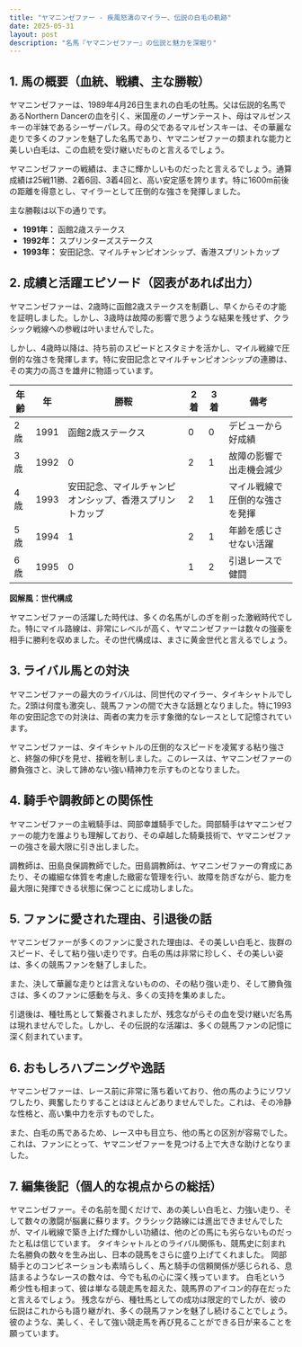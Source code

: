 ```yaml
---
title: "ヤマニンゼファー - 疾風怒濤のマイラー、伝説の白毛の軌跡"
date: 2025-05-31
layout: post
description: "名馬『ヤマニンゼファー』の伝説と魅力を深堀り"
---
```


## 1. 馬の概要（血統、戦績、主な勝鞍）

ヤマニンゼファーは、1989年4月26日生まれの白毛の牡馬。父は伝説的名馬であるNorthern Dancerの血を引く、米国産のノーザンテースト、母はマルゼンスキーの半妹であるシーザーパレス。母の父であるマルゼンスキーは、その華麗な走りで多くのファンを魅了した名馬であり、ヤマニンゼファーの類まれな能力と美しい白毛は、この血統を受け継いだものと言えるでしょう。

ヤマニンゼファーの戦績は、まさに輝かしいものだったと言えるでしょう。通算成績は25戦11勝、2着6回、3着4回と、高い安定感を誇ります。特に1600m前後の距離を得意とし、マイラーとして圧倒的な強さを発揮しました。

主な勝鞍は以下の通りです。

* **1991年：** 函館2歳ステークス
* **1992年：** スプリンターズステークス
* **1993年：** 安田記念、マイルチャンピオンシップ、香港スプリントカップ


## 2. 成績と活躍エピソード（図表があれば出力）

ヤマニンゼファーは、2歳時に函館2歳ステークスを制覇し、早くからその才能を証明しました。しかし、3歳時は故障の影響で思うような結果を残せず、クラシック戦線への参戦は叶いませんでした。

しかし、4歳時以降は、持ち前のスピードとスタミナを活かし、マイル戦線で圧倒的な強さを発揮します。特に安田記念とマイルチャンピオンシップの連勝は、その実力の高さを雄弁に物語っています。

| 年齢 | 年 | 勝鞍 | 2着 | 3着 | 備考 |
|---|---|---|---|---|---|
| 2歳 | 1991 | 函館2歳ステークス | 0 | 0 | デビューから好成績 |
| 3歳 | 1992 | 0 | 2 | 1 | 故障の影響で出走機会減少 |
| 4歳 | 1993 | 安田記念、マイルチャンピオンシップ、香港スプリントカップ | 2 | 1 | マイル戦線で圧倒的な強さを発揮 |
| 5歳 | 1994 | 1 | 2 | 1 | 年齢を感じさせない活躍 |
| 6歳 | 1995 | 0 | 1 | 2 | 引退レースで健闘 |


**図解風：世代構成**

ヤマニンゼファーの活躍した時代は、多くの名馬がしのぎを削った激戦時代でした。特にマイル路線は、非常にレベルが高く、ヤマニンゼファーは数々の強豪を相手に勝利を収めました。その世代構成は、まさに黄金世代と言えるでしょう。


## 3. ライバル馬との対決

ヤマニンゼファーの最大のライバルは、同世代のマイラー、タイキシャトルでした。2頭は何度も激突し、競馬ファンの間で大きな話題となりました。特に1993年の安田記念での対決は、両者の実力を示す象徴的なレースとして記憶されています。

ヤマニンゼファーは、タイキシャトルの圧倒的なスピードを凌駕する粘り強さと、終盤の伸びを見せ、接戦を制しました。このレースは、ヤマニンゼファーの勝負強さと、決して諦めない強い精神力を示すものとなりました。


## 4. 騎手や調教師との関係性

ヤマニンゼファーの主戦騎手は、岡部幸雄騎手でした。岡部騎手はヤマニンゼファーの能力を誰よりも理解しており、その卓越した騎乗技術で、ヤマニンゼファーの強さを最大限に引き出しました。

調教師は、田島良保調教師でした。田島調教師は、ヤマニンゼファーの育成にあたり、その繊細な体質を考慮した緻密な管理を行い、故障を防ぎながら、能力を最大限に発揮できる状態に保つことに成功しました。


## 5. ファンに愛された理由、引退後の話

ヤマニンゼファーが多くのファンに愛された理由は、その美しい白毛と、抜群のスピード、そして粘り強い走りです。白毛の馬は非常に珍しく、その美しい姿は、多くの競馬ファンを魅了しました。

また、決して華麗な走りとは言えないものの、その粘り強い走り、そして勝負強さは、多くのファンに感動を与え、多くの支持を集めました。

引退後は、種牡馬として繋養されましたが、残念ながらその血を受け継いだ名馬は現れませんでした。しかし、その伝説的な活躍は、多くの競馬ファンの記憶に深く刻まれています。


## 6. おもしろハプニングや逸話

ヤマニンゼファーは、レース前に非常に落ち着いており、他の馬のようにソワソワしたり、興奮したりすることはほとんどありませんでした。これは、その冷静な性格と、高い集中力を示すものでした。

また、白毛の馬であるため、レース中も目立ち、他の馬との区別が容易でした。これは、ファンにとって、ヤマニンゼファーを見つける上で大きな助けとなりました。


## 7. 編集後記（個人的な視点からの総括）

ヤマニンゼファー。その名前を聞くだけで、あの美しい白毛と、力強い走り、そして数々の激闘が脳裏に蘇ります。クラシック路線には進出できませんでしたが、マイル戦線で築き上げた輝かしい功績は、他のどの馬にも劣らないものだったと私は信じています。  タイキシャトルとのライバル関係も、競馬史に刻まれた名勝負の数々を生み出し、日本の競馬をさらに盛り上げてくれました。  岡部騎手とのコンビネーションも素晴らしく、馬と騎手の信頼関係が感じられる、息詰まるようなレースの数々は、今でも私の心に深く残っています。  白毛という希少性も相まって、彼は単なる競走馬を超えた、競馬界のアイコン的存在だったと言えるでしょう。  残念ながら、種牡馬としての成功は限定的でしたが、彼の伝説はこれからも語り継がれ、多くの競馬ファンを魅了し続けることでしょう。  彼のような、美しく、そして強い競走馬を再び見ることができる日が来ることを願っています。
